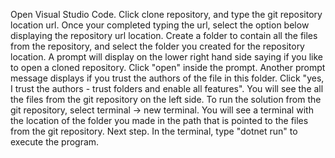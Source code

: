 Open Visual Studio Code. Click clone repository, and type the git repository location url. 
Once your completed typing the url, select the option below displaying the repository url location.
Create a folder to contain all the files from the repository, and select the folder you created for the repository location.
A prompt will display on the lower right hand side saying if you like to open a cloned repository. Click "open" inside the prompt.
Another prompt message displays if you trust the authors of the file in this folder. Click "yes, I trust the authors - trust folders and enable all features". 
You will see the all the files from the git repository on the left side. 
To run the solution from the git repository, select terminal -> new terminal. You will see a terminal with the location of the folder you made in the path that is pointed to the files from the git repository.
Next step. In the terminal, type "dotnet run" to execute the program.
